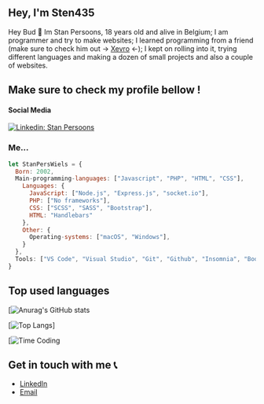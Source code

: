 <h2>Hey, I'm Sten435</h2>
<p></span>Hey Bud 👋 Im Stan Persoons, 18 years old and alive in Belgium; I am programmer and try to make websites; I learned programming from a friend (make sure to check him out -> <a href="https://github.com/Xevro" target="_blank">Xevro</a> <-); I kept on rolling into it, trying different languages and making a dozen of small projects and also a couple of websites.

<h2>Make sure to check my profile bellow !</h2>

<h4>Social Media</h4>

[![Linkedin: Stan Persoons](https://img.shields.io/badge/-Stan%20Persoons-blue?style=flat-square&logo=Linkedin&logoColor=white&link=https://www.linkedin.com/in/stan-persoons-a8006914a/)](https://www.linkedin.com/in/stan-persoons-a8006914a/)

<h3>Me...</h3>

```javascript
let StanPersWiels = {
  Born: 2002,
  Main-programming-languages: ["Javascript", "PHP", "HTML", "CSS"],
    Languages: {
      JavaScript: ["Node.js", "Express.js", "socket.io"],
      PHP: ["No frameworks"],
      CSS: ["SCSS", "SASS", "Bootstrap"],
      HTML: "Handlebars"
    },
    Other: {
      Operating-systems: ["macOS", "Windows"],
    }
  },
  Tools: ["VS Code", "Visual Studio", "Git", "Github", "Insomnia", "Bootstrap Studio"],
}
```

<h2>Top used languages</h2>

[![Anurag's GitHub stats](https://github-readme-stats.vercel.app/api?username=sten435&show_icons=true)

[![Top Langs](https://github-readme-stats.vercel.app/api/top-langs/?username=sten435&layout=compact)]

[![Time Coding](https://github-readme-stats.vercel.app/api/wakatime?username=sten435)

## Get in touch with me 📞

- [LinkedIn](<https://www.linkedin.com/in/stan-persoons-a8006914a/>)
- [Email](<mailto:stan.persoons2@gmail.com>)

